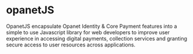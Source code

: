 # opanetJS
OpanetJS encapsulate Opanet Identity &amp; Core Payment features into a simple to use Javascript library for web developers to improve user experience in accessing digital payments, collection services and granting secure access to user resources across applications.
